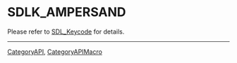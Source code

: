# SDLK_AMPERSAND

Please refer to [SDL_Keycode](SDL_Keycode) for details.

----
[CategoryAPI](CategoryAPI), [CategoryAPIMacro](CategoryAPIMacro)

